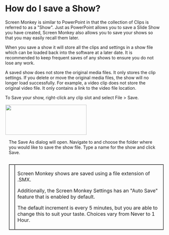 <h1>How do I save a Show?</h1>
<p>Screen Monkey is similar to PowerPoint in that the collection of Clips 
 is referred to as a &quot;Show&quot;. Just as PowerPoint allows you to 
 save a Slide Show you have created, Screen Monkey also allows you to save 
 your shows so that you may easily recall them later.</p>
<p>When you save a show it will store all the clips and settings in a show 
 file which can be loaded back into the software at a later date. It is 
 recommended to keep frequent saves of any shows to ensure you do not lose 
 any work.</p>
<p>A saved show does not store the original media files. It only stores 
 the clip settings. If you delete or move the original media files, the 
 show will no longer load successfully. For example, a video clip does 
 not store the original video file. It only contains a link to the video 
 file location.</p>
<p>To Save your show, right-click any clip slot and select <span class="hcp2">File 
 &gt; Save</span>.</p>
<p class="hcp3"><img alt="" src="../../images/img_198.jpg" style="margin-top: 1px; 
									 margin-bottom: 1px; margin-left: 1px; 
									 margin-right: 1px;" width="264" height="98" border="0"></p>
<p style="margin-left: 12px;">The <span class="hcp2">Save 
 As</span> dialog will open. Navigate to and choose the folder where you 
 would like to save the show file. Type a name for the show and click Save.</p>
<p class="hcp3"><img src="../../images/SaveShow.png" alt="" border="0" class="hcp4"></p>
<table style="margin-left: 12px; border-collapse: separate;" cellspacing="0" 
		 border="1">
	<col>
	<col>
	<tr>
		<td style="vertical-align: top;"><img src="../../images/Noteimage.png" alt="" border="0" class="hcp4"></td>
		<td><p>Screen Monkey shows are saved using a file extension of 
		 .SMX. </p>
		<p>Additionally, the Screen Monkey Settings has an &quot;Auto Save&quot; 
		 feature that is enabled by default.</p>
		<p>The default increment is every 5 minutes, but you are able to 
		 change this to suit your taste. Choices vary from Never to 1 Hour.</p></td>
	</tr>
</table>
